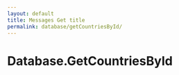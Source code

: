 ```yaml
---
layout: default
title: Messages Get title
permalink: database/getCountriesById/
---
```

# Database.GetCountriesById
